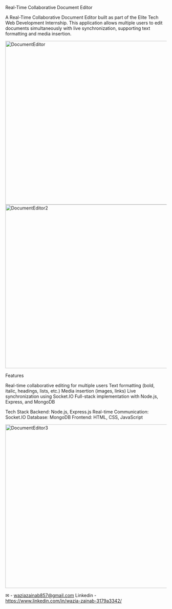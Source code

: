 Real-Time Collaborative Document Editor

A Real-Time Collaborative Document Editor built as part of the Elite Tech Web Development Internship. This application allows multiple users to edit documents simultaneously with live synchronization, supporting text formatting and media insertion.

<img width="600" height="510" alt="DocumentEditor" src="https://github.com/user-attachments/assets/754c3712-4fa4-432b-9520-0ed34c1c63bc" />

<img width="600" height="510" alt="DocumentEditor2" src="https://github.com/user-attachments/assets/5039a17c-f5f2-4e3e-888b-b767a7769fa1" />

Features

Real-time collaborative editing for multiple users
Text formatting (bold, italic, headings, lists, etc.)
Media insertion (images, links)
Live synchronization using Socket.IO
Full-stack implementation with Node.js, Express, and MongoDB

Tech Stack
Backend: Node.js, Express.js
Real-time Communication: Socket.IO
Database: MongoDB
Frontend: HTML, CSS, JavaScript

<img width="960" height="510" alt="DocumentEditor3" src="https://github.com/user-attachments/assets/b6ce5e6f-03c5-44b8-ad26-5c8c4ae222a1" />

✉ - waziazainab857@gmail.com
Linkedin - https://www.linkedin.com/in/wazia-zainab-3179a3342/

